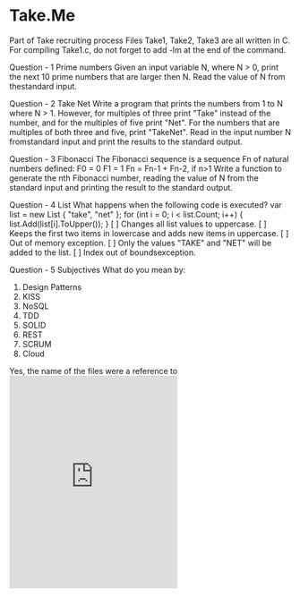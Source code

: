 # Take.Me
Part of Take recruiting process
Files Take1, Take2, Take3 are all written in C.
For compiling Take1.c, do not forget to add -lm at the end of the command.

Question - 1
Prime numbers
Given an input variable N, where N > 0, print the next 10 prime numbers that are larger then N. Read the value of N from thestandard input.

Question - 2
Take Net
Write a program that prints the numbers from 1 to N where N > 1. However, for multiples of three print "Take" instead of the number, and for the multiples of five print "Net". For the numbers that are multiples of both three and five, print "TakeNet". Read in the input number N fromstandard input and print the results to the standard output.

Question - 3
Fibonacci
The Fibonacci sequence is a sequence Fn of natural numbers defined:
F0 = 0
F1 = 1
Fn = Fn-1 + Fn-2, if n>1
Write a function to generate the nth Fibonacci number, reading the value of N from the standard input and printing the result to the standard output.

Question - 4
List
What happens when the following code is executed?
var list = new List<String> { "take", "net" };
for (int i = 0; i < list.Count; i++) {
  list.Add(list[i].ToUpper());
}
[ ] Changes all list values to uppercase.
[ ] Keeps the first two items in lowercase and adds new items in uppercase.
[ ] Out of memory exception.
[ ] Only the values "TAKE" and "NET" will be added to the list.
[ ] Index out of boundsexception.

Question - 5
Subjectives
What do you mean by:
1. Design Patterns
2. KISS
3. NoSQL
4. TDD
5. SOLID
6. REST
7. SCRUM
8. Cloud

Yes, the name of the files were a reference to <iframe src="https://open.spotify.com/embed/track/5UbLKRX1qVROlwDFOooEvG" width="300" height="380" frameborder="0" allowtransparency="true"></iframe>

